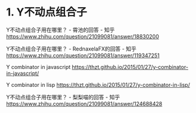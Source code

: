 # 1. Y不动点组合子




Y不动点组合子用在哪里？ - 霄池的回答 - 知乎 https://www.zhihu.com/question/21099081/answer/18830200



Y不动点组合子用在哪里？ - RednaxelaFX的回答 - 知乎 https://www.zhihu.com/question/21099081/answer/119347251




Y combinator in javascript  https://thzt.github.io/2015/01/27/y-combinator-in-javascript/


Y combinator in lisp https://thzt.github.io/2015/01/27/y-combinator-in-lisp/

























Y不动点组合子用在哪里？ - 梨梨喵的回答 - 知乎 https://www.zhihu.com/question/21099081/answer/124688428















